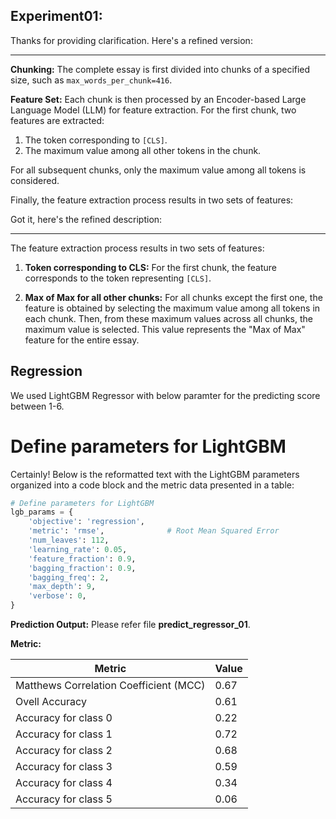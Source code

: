 
## Experiment01:

Thanks for providing clarification. Here's a refined version:

---

**Chunking:** The complete essay is first divided into chunks of a specified size, such as `max_words_per_chunk=416`.

**Feature Set:** Each chunk is then processed by an Encoder-based Large Language Model (LLM) for feature extraction. For the first chunk, two features are extracted:

1. The token corresponding to `[CLS]`.
2. The maximum value among all other tokens in the chunk.

For all subsequent chunks, only the maximum value among all tokens is considered.

Finally, the feature extraction process results in two sets of features:

Got it, here's the refined description:

---

The feature extraction process results in two sets of features:

1. **Token corresponding to CLS:** For the first chunk, the feature corresponds to the token representing `[CLS]`.
   
2. **Max of Max for all other chunks:** For all chunks except the first one, the feature is obtained by selecting the maximum value among all tokens in each chunk. Then, from these maximum values across all chunks, the maximum value is selected. This value represents the "Max of Max" feature for the entire essay.

## Regression 
We used LightGBM Regressor with below paramter for the predicting score between 1-6.

# Define parameters for LightGBM

Certainly! Below is the reformatted text with the LightGBM parameters organized into a code block and the metric data presented in a table:

```python
# Define parameters for LightGBM
lgb_params = {
    'objective': 'regression',
    'metric': 'rmse',              # Root Mean Squared Error
    'num_leaves': 112,
    'learning_rate': 0.05,
    'feature_fraction': 0.9,
    'bagging_fraction': 0.9,
    'bagging_freq': 2,
    'max_depth': 9,
    'verbose': 0,
}

```

**Prediction Output:** Please refer file **predict_regressor_01**.

**Metric:**

| Metric                               | Value |
|--------------------------------------|-------|
| Matthews Correlation Coefficient (MCC)| 0.67 |
| Ovell Accuracy                             | 0.61  |
| Accuracy for class 0                 | 0.22  |
| Accuracy for class 1                 | 0.72  |
| Accuracy for class 2                 | 0.68  |
| Accuracy for class 3                 | 0.59  |
| Accuracy for class 4                 | 0.34  |
| Accuracy for class 5                 | 0.06  |


